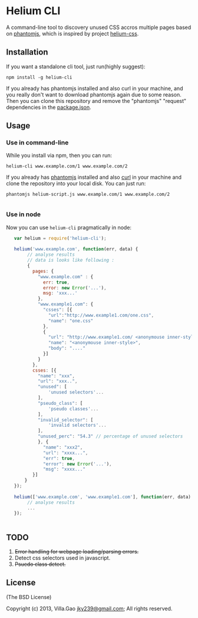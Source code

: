 # Helium CLI

A command-line tool to discovery unused CSS accros multiple pages based on [phantomjs](http://phantonjs.org), which is inspired by project [helium-css](https://github.com/geuis/helium-css).

## Installation

If you want a standalone cli tool, just run(highly suggest):

    npm install -g helium-cli

If you already has phantomjs installed and also curl in your machine, and you really don't want to download phantomjs again due to some reason.
Then you can clone this repository and remove the "phantomjs" "request" dependencies in the [package.json](./package.json).


## Usage

### Use in command-line

While you install via npm, then you can run:

    helium-cli www.example.com/1 www.example.com/2  

If you already has [phantomjs](http://phantomjs.org) installed and also [curl](http://curl.haxx.se/) in your machine and clone the repository into your local disk.
You can just run: 

    phantomjs helium-script.js www.example.com/1 www.example.com/2

```javascript

```


### Use in node

Now you can use `helium-cli` pragmatically in node: 

```javascript
   var helium = require('helium-cli');
   
   helium('www.example.com', function(err, data) {
        // analyse results
        // data is looks like following : 
        {
          pages: {
            "www.example.com" : {
              err: true, 
              error: new Error('...'),
              msg: 'xxx...'
            }, 
            "www.example1.com": {
              "csses": [{
                "url":"http://www.example1.com/one.css",
                "name": "one.css"
              },
              {
                "url": "http://www.example1.com/ <anonymouse inner-style:0>",
                "name": "<anonymouse inner-style>",
                "body": "...."
              }]
            }
          },
          csses: [{
            "name": "xxx",
            "url": "xxx..",
            "unused": [
                'unused selectors'...
            ],
            "pseudo_class": [
                'pseudo classes'...
            ],
            "invalid_selector": [
                'invalid selectors'...
            ],
            "unused_perc": "54.3" // percentage of unused selectors
            }, {
              "name": "xxx2",
              "url": "xxxx...",
              "err": true,
              "error": new Error('...'),
              "msg": "xxxx..."
          }]
       }
   });
   
   helium(['www.example.com', 'www.example1.com'], function(err, data) {
        // analyse results
        ...
   });
   
```



## TODO

1. ~~Error handling for webpage loading/parsing errors.~~
2. Detect css selectors used in javascript.
3. ~~Psuedo class detect.~~


## License

(The BSD License)

Copyright (c) 2013, Villa.Gao <jky239@gmail.com>;
All rights reserved.

